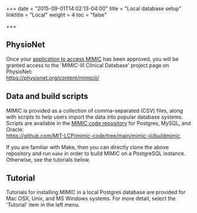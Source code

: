 +++
date = "2015-09-01T14:02:13-04:00"
title = "Local database setup"
linktitle = "Local"
weight = 4
toc = "false"

+++

## PhysioNet  

Once your [application to access MIMIC](/iii/gettingstarted/) has been approved, you will be granted access to the 'MIMIC-III Clinical Database' project page on PhysioNet:  
https://physionet.org/content/mimiciii/

## Data and build scripts

MIMIC is provided as a collection of comma-separated (CSV) files, along with scripts to help users import the data into popular database systems. Scripts are available in the [MIMIC code repository](https://github.com/MIT-LCP/mimic-code) for Postgres, MySQL, and Oracle:  
https://github.com/MIT-LCP/mimic-code/tree/main/mimic-iii/buildmimic

If you are familiar with Make, then you can directly clone the above repository and run `make` in order to build MIMIC on a PostgreSQL instance. Otherwise, see the tutorials below.

## Tutorial  

Tutorials for installing MIMIC in a local Postgres database are provided for Mac OSX, Unix, and MS Windows systems. For more detail, select the 'Tutorial' item in the left menu.

